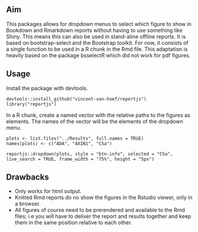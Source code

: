 ## Aim

This packages allows for dropdown menus to select which figure to show in Bookdown and Rmarkdown reports without having to use something like Shiny. This means this can also be used in stand-aline offline reports. It is based on bootstrap-select and the Bootstrap toolkit. For now, it consists of a single function to be used in a R chunk in the Rmd file. This adaptation is heavily based on the package bsselectR which did not work for pdf figures.

## Usage

Install the package with devtools.

```
devtools::install_github("vincent-van-hoef/reportjs")
library("reportjs")
```

In a R chunk, create a named vector with the relative paths to the figures as elements. The names of the vector will be the elements of the dropdown menu.

```{r}
plots <- list.files("../Results", full.names = TRUE)
names(plots) <- c("ADA", "AXIN1", "C5a")

reportjs::dropdown(plots, style = "btn-info", selected = "C5a", live_search = TRUE, frame_width = "75%", height = "5px")
```

## Drawbacks

- Only works for html output.
- Knitted Rmd reports do no show the figures in the Rstudio viewer, only in a browser.
- All figures of course need to be prerendered and available to the Rmd files; i.e you will have to deliver the report and results together and keep them in the same position relative to each other.
